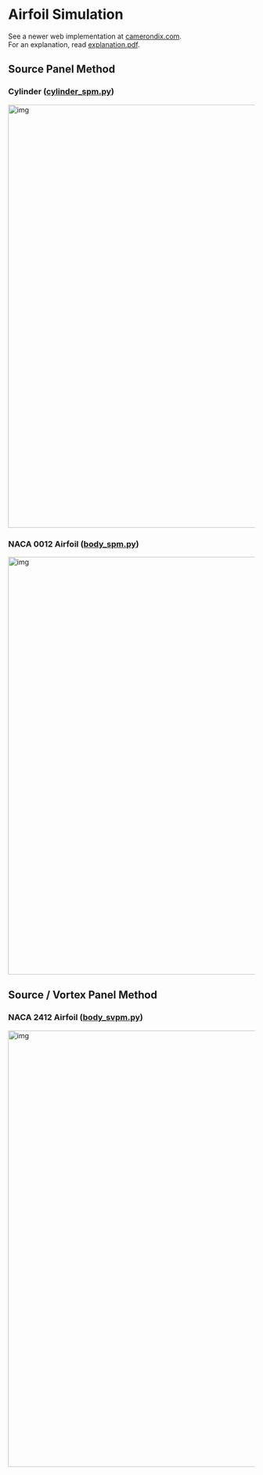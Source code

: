 # Airfoil Simulation

See a newer web implementation at [camerondix.com](https://camerondix.com/airfoils).\
For an explanation, read [explanation.pdf](https://github.com/camerondix/airfoil_simulation/blob/main/explanation.pdf).

## Source Panel Method

### Cylinder ([cylinder_spm.py](https://github.com/camerondix/airfoil_simulation/blob/main/cylinder_spm.py))

<img width="862" alt="img" src="https://user-images.githubusercontent.com/97497313/216799041-f09a937a-0f55-4603-9850-92c146ac55c0.png">

### NACA 0012 Airfoil ([body_spm.py](https://github.com/camerondix/airfoils/blob/main/body_spm.py))

<img width="851" alt="img" src="https://user-images.githubusercontent.com/97497313/216799140-aeac89f0-5a26-4f90-b3ca-0e57a02dc1fc.png">

## Source / Vortex Panel Method

### NACA 2412 Airfoil ([body_svpm.py](https://github.com/camerondix/airfoil_simulation/blob/main/body_svpm.py))

<img width="889" alt="img" src="https://user-images.githubusercontent.com/97497313/216799217-b06fe3e4-f3b5-4153-a5e8-6d28bbc4d7d0.png">
